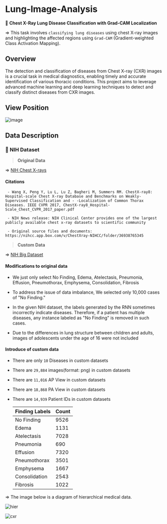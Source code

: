 # Lung-Image-Analysis
📌 **Chest X-Ray Lung Disease Classification with Grad-CAM Localization**

=> This task involves `classifying lung diseases` using chest X-ray images and highlighting the affected regions using `Grad-CAM` (Gradient-weighted Class Activation Mapping).

## Overview
The detection and classification of diseases from Chest X-ray (CXR) images is a crucial task in medical diagnostics, enabling timely and accurate identification of various thoracic conditions. This project aims to leverage advanced machine learning and deep learning techniques to detect and classify distinct diseases from CXR images.

## View Position
![image](https://github.com/user-attachments/assets/c435fd1c-350e-4b27-94a9-61557a07baae)



## Data Description
### 📌 NIH Dataset

> **Original Data**

  => [NIH Chest X-rays](https://www.kaggle.com/datasets/nih-chest-xrays/data)
   #### Citations
     - Wang X, Peng Y, Lu L, Lu Z, Bagheri M, Summers RM. ChestX-ray8: Hospital-scale Chest X-ray Database and Benchmarks on Weakly-Supervised Classification and - -Localization of Common Thorax Diseases. IEEE CVPR 2017, ChestX-ray8_Hospital-Scale_Chest_CVPR_2017_paper.pdf

     - NIH News release: NIH Clinical Center provides one of the largest publicly available chest x-ray datasets to scientific community
  
     - Original source files and documents: https://nihcc.app.box.com/v/ChestXray-NIHCC/folder/36938765345


> **Custom Data**

  => [NIH Big Dataset](https://www.kaggle.com/datasets/seoyunje/nih-big-dataset)
  
   #### Modifications to original data 
   - We just only select No Finding, Edema, Atelectasis, Pneumonia, Effusion, Pneumothorax, Emphysema, Consolidation, Fibrosis 

   - To address the issue of data imbalance, We selected only 10,000 cases of "No Finding."
   
   - In the given NIH dataset, the labels generated by the RNN sometimes incorrectly indicate diseases. Therefore, if a patient has multiple diseases, any instance labeled as "No Finding" is removed in such cases.

   - Due to the differences in lung structure between children and adults, images of adolescents under the age of 16 were not included
   #### Introduce of custom data 
   
   - There are only `10` Diseases in custom datasets
   
   - There are `29,884` images(format: png) in custom datasets
   
   - There are `11,016` AP View in custom datasets
   
   - There are `18,868` PA View in custom datasets
   
   - There are `14,939` Patient IDs in custom datasets

        | Finding Labels       | Count |
        |----------------------|-------|
        | No Finding           | 9526   |
        | Edema                | 1131   |
        | Atelectasis          | 7028   |
        | Pneumonia            | 690   |
        | Effusion             | 7320   |
        | Pneumothorax         | 3501   |
        | Emphysema            | 1667   |
        | Consolidation        | 2543   |
        | Fibrosis             | 1022   |




=> The image below is a diagram of hierarchical medical data.

![hier](https://github.com/user-attachments/assets/e6d867c7-4b8c-4d25-87a1-fd6ef0153b14)


![cxr](https://github.com/user-attachments/assets/eeee774a-3945-4d68-9cca-c491b455f956)


